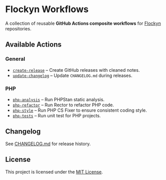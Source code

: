 # Flockyn Workflows

A collection of reusable **GitHub Actions composite workflows** for [Flockyn](https://github.com/flockyn) repositories.

## Available Actions

### General

- [`create-release`](./actions/create-release) – Create GitHub releases with cleaned notes.
- [`update-changelog`](./actions/update-changelog) – Update `CHANGELOG.md` during releases.

### PHP

- [`php-analysis`](./actions/php-analysis) – Run PHPStan static analysis.
- [`php-refactor`](./actions/php-refactor) – Run Rector to refactor PHP code.
- [`php-style`](./actions/php-style) – Run PHP CS Fixer to ensure consistent coding style.
- [`php-tests`](./actions/php-tests) – Run unit test for PHP projects.

## Changelog

See [CHANGELOG.md](./CHANGELOG.md) for release history.

## License

This project is licensed under the [MIT License](./LICENSE).
